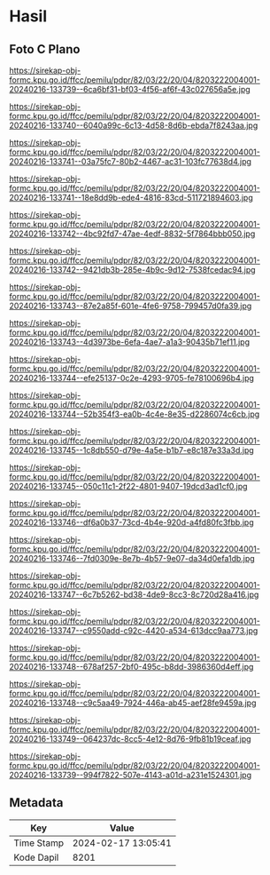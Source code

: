 # Hasil

## Foto C Plano

https://sirekap-obj-formc.kpu.go.id/ffcc/pemilu/pdpr/82/03/22/20/04/8203222004001-20240216-133739--6ca6bf31-bf03-4f56-af6f-43c027656a5e.jpg

https://sirekap-obj-formc.kpu.go.id/ffcc/pemilu/pdpr/82/03/22/20/04/8203222004001-20240216-133740--6040a99c-6c13-4d58-8d6b-ebda7f8243aa.jpg

https://sirekap-obj-formc.kpu.go.id/ffcc/pemilu/pdpr/82/03/22/20/04/8203222004001-20240216-133741--03a75fc7-80b2-4467-ac31-103fc77638d4.jpg

https://sirekap-obj-formc.kpu.go.id/ffcc/pemilu/pdpr/82/03/22/20/04/8203222004001-20240216-133741--18e8dd9b-ede4-4816-83cd-511721894603.jpg

https://sirekap-obj-formc.kpu.go.id/ffcc/pemilu/pdpr/82/03/22/20/04/8203222004001-20240216-133742--4bc92fd7-47ae-4edf-8832-5f7864bbb050.jpg

https://sirekap-obj-formc.kpu.go.id/ffcc/pemilu/pdpr/82/03/22/20/04/8203222004001-20240216-133742--9421db3b-285e-4b9c-9d12-7538fcedac94.jpg

https://sirekap-obj-formc.kpu.go.id/ffcc/pemilu/pdpr/82/03/22/20/04/8203222004001-20240216-133743--87e2a85f-601e-4fe6-9758-799457d0fa39.jpg

https://sirekap-obj-formc.kpu.go.id/ffcc/pemilu/pdpr/82/03/22/20/04/8203222004001-20240216-133743--4d3973be-6efa-4ae7-a1a3-90435b71ef11.jpg

https://sirekap-obj-formc.kpu.go.id/ffcc/pemilu/pdpr/82/03/22/20/04/8203222004001-20240216-133744--efe25137-0c2e-4293-9705-fe78100696b4.jpg

https://sirekap-obj-formc.kpu.go.id/ffcc/pemilu/pdpr/82/03/22/20/04/8203222004001-20240216-133744--52b354f3-ea0b-4c4e-8e35-d2286074c6cb.jpg

https://sirekap-obj-formc.kpu.go.id/ffcc/pemilu/pdpr/82/03/22/20/04/8203222004001-20240216-133745--1c8db550-d79e-4a5e-b1b7-e8c187e33a3d.jpg

https://sirekap-obj-formc.kpu.go.id/ffcc/pemilu/pdpr/82/03/22/20/04/8203222004001-20240216-133745--050c11c1-2f22-4801-9407-19dcd3ad1cf0.jpg

https://sirekap-obj-formc.kpu.go.id/ffcc/pemilu/pdpr/82/03/22/20/04/8203222004001-20240216-133746--df6a0b37-73cd-4b4e-920d-a4fd80fc3fbb.jpg

https://sirekap-obj-formc.kpu.go.id/ffcc/pemilu/pdpr/82/03/22/20/04/8203222004001-20240216-133746--7fd0309e-8e7b-4b57-9e07-da34d0efa1db.jpg

https://sirekap-obj-formc.kpu.go.id/ffcc/pemilu/pdpr/82/03/22/20/04/8203222004001-20240216-133747--6c7b5262-bd38-4de9-8cc3-8c720d28a416.jpg

https://sirekap-obj-formc.kpu.go.id/ffcc/pemilu/pdpr/82/03/22/20/04/8203222004001-20240216-133747--c9550add-c92c-4420-a534-613dcc9aa773.jpg

https://sirekap-obj-formc.kpu.go.id/ffcc/pemilu/pdpr/82/03/22/20/04/8203222004001-20240216-133748--678af257-2bf0-495c-b8dd-3986360d4eff.jpg

https://sirekap-obj-formc.kpu.go.id/ffcc/pemilu/pdpr/82/03/22/20/04/8203222004001-20240216-133748--c9c5aa49-7924-446a-ab45-aef28fe9459a.jpg

https://sirekap-obj-formc.kpu.go.id/ffcc/pemilu/pdpr/82/03/22/20/04/8203222004001-20240216-133749--064237dc-8cc5-4e12-8d76-9fb81b19ceaf.jpg

https://sirekap-obj-formc.kpu.go.id/ffcc/pemilu/pdpr/82/03/22/20/04/8203222004001-20240216-133739--994f7822-507e-4143-a01d-a231e1524301.jpg


## Metadata

| Key        | Value               |
| ---------- | ------------------- |
| Time Stamp | 2024-02-17 13:05:41 |
| Kode Dapil | 8201                |



